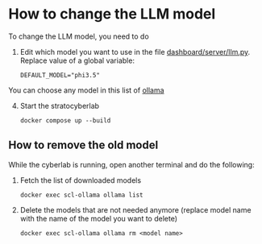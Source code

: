 # How to change the LLM model

To change the LLM model, you need to do

1. Edit which model you want to use in the file [dashboard/server/llm.py](/dashboard/server/llm.py). Replace value of a global variable:

    `DEFAULT_MODEL="phi3.5"`

You can choose any model in this list of [ollama](https://ollama.com/library)

4. Start the stratocyberlab

    `docker compose up --build`

## How to remove the old model
While the cyberlab is running, open another terminal and do the following:
1. Fetch the list of downloaded models
   
    `docker exec scl-ollama ollama list`
   
2. Delete the models that are not needed anymore (replace model name with the name of the model you want to delete)

    `docker exec scl-ollama ollama rm <model name>`
